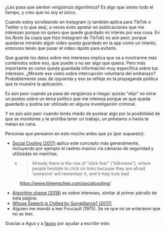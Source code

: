 ¿Les pasa que sienten _vergüenza algorítmica_? Es algo que siento todo el tiempo, y creo que no soy el único.

Cuando estoy scrolleando en Instagram (y también aplica para TikTok o Twitter o lo que sea), a veces evito apretar en publicaciones que me interesan porque no quiero que quede guardado mi interés por esa cosa. En los _Reels_ (la copia que hizo Instagram de TikTok) es aún peor, porque quedarse mirando algún video queda guardado en la app como un interés, entonces tenés que pasar el video rápido para evitarlo.

Que guarde los datos sobre mis intereses implica que va a mostrarme más contenidos sobre eso, que puede o no ser algo que quiera. Pero más importante es como queda guardada información muy especifica sobre tus intereses. ¿Miraste ese video sobre interrupción voluntaria del embarazo? Probablemente seas de izquierda y eso se refleje en la propaganda política que te muestre la aplicación.

Es aún peor cuando ya pasa de vergüenza a riesgo: quizás "elijo" no mirar un posteo sobre un tema político que me interesa porque se que queda guardado y podría ser utilizado en alguna investigación criminal.

Y es aún aún peor cuando tenés miedo de postear algo por la posibilidad de que se monitoree y te prohiba tener un trabajo, un préstamo o hasta te metan en cana.

Personas que pensaron en esto mucho antes que yo (por supuesto):

- [Social Cooling (2017)](https://www.socialcooling.com/) aplica este concepto más generalmente, incluyendo por ejemplo el rastreo masivo via cámaras de seguridad y utilizadas en marchas.
  - > Already there is the rise of “click fear” (“klikvrees”), where people hesitate to click on links because they are afraid ‘someone’ will remember it, and it may look bad.

    <https://www.tijmenschep.com/socialcooling/>
- [Algorithm shame (2018)](https://nymag.com/intelligencer/2018/10/algorithm-shame-the-feeling-of-being-seen-by-the-algorithm.html) es sobre intereses, similar al primer párrafo de esta página.
- [Whose Speech Is Chilled by Surveillance? (2017)](https://slate.com/technology/2017/07/women-young-people-experience-the-chilling-effects-of-surveillance-at-higher-rates.html)
- Alguien me mandó a leer Foucault (1975). Se ve que no se enteraron que no se leer.

Gracias a Agus y a [fauno](https://fauno.endefensadelsl.org/) por ayudar a escribir esto.

